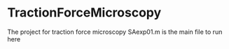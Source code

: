 # TractionForceMicroscopy
The project for traction force microscopy
SAexp01.m is the main file to run here

